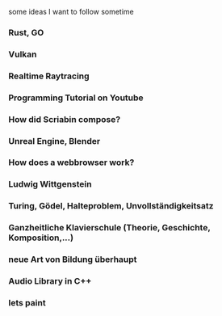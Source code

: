 some ideas I want to follow sometime


### Rust, GO

### Vulkan

### Realtime Raytracing

### Programming Tutorial on Youtube

### How did Scriabin compose?

### Unreal Engine, Blender

### How does a webbrowser work?

### Ludwig Wittgenstein

### Turing, Gödel, Halteproblem, Unvollständigkeitsatz

### Ganzheitliche Klavierschule (Theorie, Geschichte, Komposition,...)

### neue Art von Bildung überhaupt

### Audio Library in C++

### lets paint
